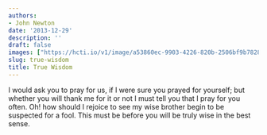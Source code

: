 ```yaml
---
authors:
- John Newton
date: '2013-12-29'
description: ''
draft: false
images: ["https://hcti.io/v1/image/a53860ec-9903-4226-820b-2506bf9b7828.png"]
slug: true-wisdom
title: True Wisdom
---
```


I would ask you to pray for us, if I were sure you prayed for yourself; but whether you will thank me for it or not I must tell you that I pray for you often. Oh! how should I rejoice to see my wise brother begin to be suspected for a fool. This must be before you will be truly wise in the best sense.